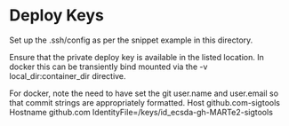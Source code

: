 # Deploy Keys

Set up the .ssh/config as per the snippet example in this directory.

Ensure that the private deploy key is available in the listed location.  In docker this can be transiently bind mounted via 
the -v local_dir:container_dir directive.

For docker, note the need to have set the git user.name and user.email so that commit strings are appropriately formatted.
Host github.com-sigtools
	Hostname github.com
	IdentityFile=/keys/id_ecsda-gh-MARTe2-sigtools
